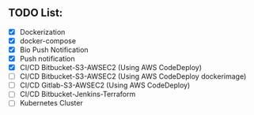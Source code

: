 ## TODO List:
- [X] Dockerization
- [X] docker-compose
- [x] Bio Push Notification
- [x] Push notification
- [x] CI/CD Bitbucket-S3-AWSEC2 (Using AWS CodeDeploy)
- [ ] CI/CD Bitbucket-S3-AWSEC2 (Using AWS CodeDeploy dockerimage)
- [ ] CI/CD Gitlab-S3-AWSEC2 (Using AWS CodeDeploy)
- [ ] CI/CD Bitbucket-Jenkins-Terraform
- [ ] Kubernetes Cluster
